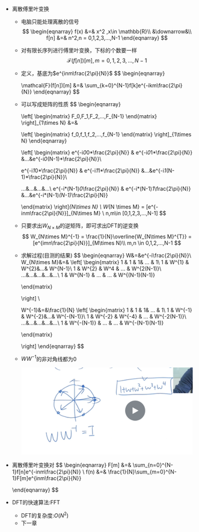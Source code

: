+ 离散傅里叶变换

  + 电脑只能处理离散的信号
    $$
    \begin{eqnarray}
    f(x) &=& x^2 ,x\in \mathbb{R}\\
    &\downarrow&\\
    f[n] &=& n^2,n = 0,1,2,3,...,N-1
    \end{eqnarray}
    $$

  + 对有限长序列进行傅里叶变换，下标的个数要一样
    $$
    \mathcal{F}(f[n])[m],m=0,1,2,3,...,N-1
    $$

  + 定义，基底为$e^{inm\frac{2\pi}{N}}$
    $$
    \begin{eqnarray}
    
    \mathcal{F}(f[n])[m] &=& \sum_{k=0}^{N-1}f[k]e^{-ikm\frac{2\pi}{N}}
    \end{eqnarray}
$$
    
  + 可以写成矩阵的性质
    $$
    \begin{eqnarray}
    
    \left[
    \begin{matrix}
    F_0,F_1,F_2,...,F_{N-1}
    \end{matrix}
    \right]_{1\times N}
    &=&
    
    \left[
    \begin{matrix}
    f_0,f_1,f_2,...,f_{N-1}
    \end{matrix}
    \right]_{1\times N}
    \end{eqnarray}
    
    \left[
    \begin{matrix}
    e^{-i*0*0*\frac{2\pi}{N}} & e^{-i*0*1*\frac{2\pi}{N}} &...&e^{-i*0*(N-1)*\frac{2\pi}{N}}\\
    
    e^{-i*1*0*\frac{2\pi}{N}} & e^{-i*1*1*\frac{2\pi}{N}} &...&e^{-i*1*(N-1)*\frac{2\pi}{N}}\\
    
    ...&...&...&...\\
    e^{-i*(N-1)*0*\frac{2\pi}{N}} & e^{-i*(N-1)*1*\frac{2\pi}{N}} &...&e^{-i*(N-1)*(N-1)*\frac{2\pi}{N}}
    
    
    
    \end{matrix}
    \right]_{N\times N}
    \\
    W_{N \times M} = [e^{-inm\frac{2\pi}{N}}]_{N\times M} \\
    n,m\in [0,1,2,3,...,N-1]
    $$
  
  + 只要求出$W_{N\times M}$的逆矩阵，即可求出DFT的逆变换
    $$
    W_{N\times M}^{-1} = \frac{1}{N}\overline{W_{N\times M}^{T}} = [e^{imn\frac{2\pi}{N}}]_{M\times N}\\
    m,n \in 0,1,2,...,N-1
    $$
  
  + 求解过程(目测的结果)
    $$
    \begin{eqnarray}
    W&=&e^{-i\frac{2\pi}{N}}\\
    W_{N\times M}&=&
    \left[
    \begin{matrix}
    1 & 1 &  1& ... & 1\\
    1 & W^{1} & W^{2}&...& W^{N-1}\\
    1 & W^{2} & W^4 & ... & W^{2(N-1)}\\
    ...&...&...&...&...\\
    1 & W^{N-1} & ... & ... & W^{(N-1)(N-1)}
    
    
    
    
    
    
    \end{matrix}
    
    
    \right]
    \\
    
    W^{-1}&=&\frac{1}{N}
    \left[
    \begin{matrix}
    1 & 1 &  1& ... & 1\\
    1 & W^{-1} & W^{-2}&...& W^{-(N-1)}\\
    1 & W^{-2} & W^{-4} & ... & W^{-2(N-1)}\\
    ...&...&...&...&...\\
    1 & W^{-(N-1)} & ... & ... & W^{-(N-1)(N-1)}
    
    
    
    
    
    
    \end{matrix}
    
    
    \right]
    \end{eqnarray}
    $$
  
  + $WW^{-1}$的非对角线都为0
  
    ![image-20201223223600314](.\09_01_离散傅里叶变换.assets\image-20201223223600314.png)

+ 离散傅里叶变换对
  $$
  \begin{eqnarray}
  F[m] &=& \sum_{n=0}^{N-1}f[n]e^{-inm\frac{2\pi}{N}}	\\
  f(n) &=& \frac{1}{N}\sum_{m=0}^{N-1}F[m]e^{inm\frac{2\pi}{N}}
  
  \end{eqnarray}
  $$

+ DFT的快速算法:FFT

  + DFT的复杂度:$O(N^2)$
  + 下一章

